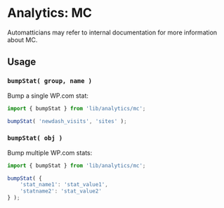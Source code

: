 Analytics: MC
=============

Automatticians may refer to internal documentation for more information about MC.

## Usage

### `bumpStat( group, name )`

Bump a single WP.com stat:

```js
import { bumpStat } from 'lib/analytics/mc';

bumpStat( 'newdash_visits', 'sites' );
```

### `bumpStat( obj )`

Bump multiple WP.com stats:

```js
import { bumpStat } from 'lib/analytics/mc';

bumpStat( {
	'stat_name1': 'stat_value1',
	'statname2': 'stat_value2'
} );
```
